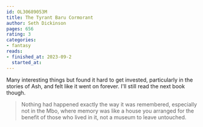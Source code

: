 ```yaml
---
id: OL30689053M
title: The Tyrant Baru Cormorant
author: Seth Dickinson
pages: 656
rating: 3
categories:
- fantasy
reads:
- finished_at: 2023-09-2
  started_at:
---
```


Many interesting things but found it hard to get invested, particularly in the
stories of Ash, and felt like it went on forever. I'll still read the next book
though.

> Nothing had happened exactly the way it was remembered, especially not in the
> Mbo, where memory was like a house you arranged for the benefit of those who
> lived in it, not a museum to leave untouched.
